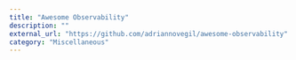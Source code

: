 ```yaml
---
title: "Awesome Observability"
description: ""
external_url: "https://github.com/adriannovegil/awesome-observability"
category: "Miscellaneous"
---
```

